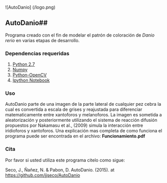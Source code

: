 ![AutoDanio] (/logo.png)

## AutoDanio##

Programa creado con el fin de modelar el patrón de coloración de _Danio_ _rerio_ en varias etapas de desarrollo.

### Dependencias requeridas ###

1. [Python 2.7](https://www.python.org/)
2. [Numpy](http://www.numpy.org/)
3. [Python-OpenCV](http://opencv.org/)
5. [Ipython Notebook](http://ipython.org/notebook.html)

### Uso ###
AutoDanio parte de una imagen de la parte lateral de cualquier pez cebra la cual es convertida a escala de grises y reajustada para diferenciar matematicamente entre xantoforos y melanoforos. La imagen es sometida a aleatorización y posteriormente utilizando el sistema de reacción difusión propuestos por Nakamasu et al., (2009) simula la interacción entre iridioforos y xantoforos. Una explicación mas completa de como funciona el programa puede ser encontrada en el archivo: **Funcionamiento.pdf**

### Cita  ###
Por favor si usted utiliza este programa citelo como sigue:

Seco, J., Ñañez, N. & Pabon, D. AutoDanio. (2015). at <https://github.com/jjseco/AutoDanio>
